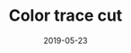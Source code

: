 ---
title: Color trace cut
date: '2019-05-23'
thumb_image: images/mar-4yo/4-color-trace-cut.jpg
thumb_image_alt: Color trace cut
image: images/mar-4yo/4-mar-color-trace-cut.jpg
image_alt: Color trace cut
template: project
---	